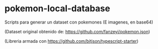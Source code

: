 # pokemon-local-database

Scripts para generar un dataset con pokemones (E imagenes, en base64)

(Dataset original obtenido de: https://github.com/fanzeyi/pokemon.json)

(Libreria armada con https://github.com/bitjson/typescript-starter)
